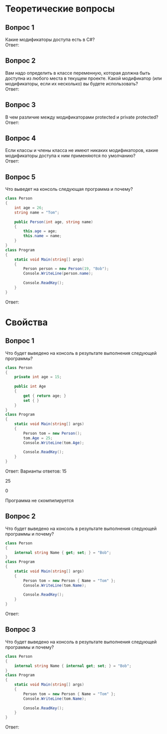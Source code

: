 # Теоретические вопросы

## Вопрос 1
Какие модификаторы доступа есть в C#?<br>
Ответ:
## Вопрос 2
Вам надо определить в классе переменную, которая должна быть доступна из любого места в текущем проекте. Какой модификатор (или модификаторы, если их несколько) вы будете использовать?<br>
Ответ:
## Вопрос 3
В чем различие между модификаторами protected и private protected?<br>
Ответ:
## Вопрос 4
Если классы и члены класса не имеют никаких модификаторов, какие модификаторы доступа к ним применяются по умолчанию?<br>
Ответ:
## Вопрос 5
Что выведет на консоль следующая программа и почему?
``` C#
class Person
{
    int age = 26;
    string name = "Tom";
 
    public Person(int age, string name)
    {
        this.age = age;
        this.name = name;
    }
}
class Program
{ 
    static void Main(string[] args)
    {
        Person person = new Person(19, "Bob");
        Console.WriteLine(person.name);
             
        Console.ReadKey();
    }
}
```
Ответ:
# Свойства
## Вопрос 1
Что будет выведено на консоль в результате выполнения следующей программы?
``` C#
class Person
{
    private int age = 15;
 
    public int Age
    {
        get { return age; }
        set { }
    }
}
class Program
{
    static void Main(string[] args)
    {
        Person tom = new Person();
        tom.Age = 25;
        Console.WriteLine(tom.Age);
 
        Console.ReadKey();
    }
}
```
Ответ:
Варианты ответов:
15

25

0

Программа не скомпилируется
## Вопрос 2
Что будет выведено на консоль в результате выполнения следующей программы и почему?
``` C#
class Person
{
    internal string Name { get; set; } = "Bob";
}
class Program
{
    static void Main(string[] args)
    {
        Person tom = new Person { Name = "Tom" };
        Console.WriteLine(tom.Name);
 
        Console.ReadKey();
    }
}
```
Ответ:
## Вопрос 3
Что будет выведено на консоль в результате выполнения следующей программы и почему?
``` C#
class Person
{
    internal string Name { internal get; set; } = "Bob";
}
class Program
{
    static void Main(string[] args)
    {
        Person tom = new Person { Name = "Tom" };
        Console.WriteLine(tom.Name);
 
        Console.ReadKey();
    }
}
```
Ответ:
